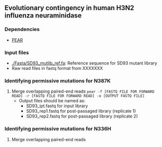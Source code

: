 ## Evolutionary contingency in human H3N2 influenza neuraminidase   

### Dependencies    
* [PEAR](https://github.com/tseemann/PEAR)

### Input files   
* [./Fasta/SD93_mutlib_ref.fa](./Fasta/SD93_mutlib_ref.fa): Reference sequence for SD93 mutant library
* Raw read files in fastq format from XXXXXXX

### Identifying permissive mutations for N387K
1. Merge overlapping paired-end reads
```pear -f [FASTQ FILE FOR FORWARD READ] -r [FASTQ FILE FOR FORWARD READ] -o [OUTPUT FASTQ FILE]```
    - Output files should be named as:
      - SD93_ipt.fastq for input library
      - SD93_rep1.fastq for post-passaged library (replicate 1)
      - SD93_rep2.fastq for post-passaged library (replicate 2)

### Identifying permissive mutations for N336H
1. Merge overlapping paired-end reads
